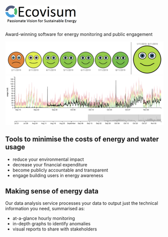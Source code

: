 <!-- # EcoVisum -->

# ![EcoVisum logo](images/ecovisum-logo-transparent.png)

Award-winning software for energy monitoring and public engagement

![smiley faces showing energy use](images/smiley-faces.png)
![detailed graph of energy use](images/graph.png)

## Tools to minimise the costs of energy and water usage

- reduce your environmental impact
- decrease your financial expenditure
- become publicly accountable and transparent
- engage building users in energy awareness

## Making sense of energy data

Our data analysis service processes your data to output just the technical information you need, summarised as:

- at-a-glance hourly monitoring
- in-depth graphs to identify anomalies
- visual reports to share with stakeholders

